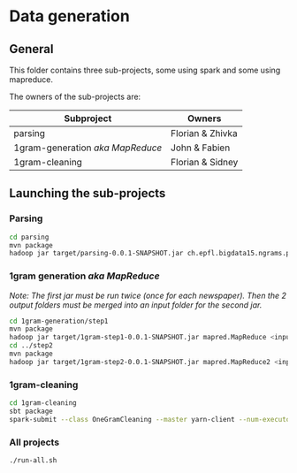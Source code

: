 # Data generation #


## General ##

This folder contains three sub-projects, some using spark and some using
mapreduce.

The owners of the sub-projects are:

|            Subproject            |      Owners      |
| -------------------------------- | ---------------- |
| parsing                          | Florian & Zhivka |
| 1gram-generation _aka MapReduce_ | John & Fabien    |
| 1gram-cleaning                   | Florian & Sidney |


## Launching the sub-projects ##

### Parsing
```bash
cd parsing
mvn package
hadoop jar target/parsing-0.0.1-SNAPSHOT.jar ch.epfl.bigdata15.ngrams.parsing.ParseDriver <input dir> <output dir>
```

### 1gram generation _aka MapReduce_
_Note: The first jar must be run twice (once for each newspaper). Then the 2 output folders must be merged into an input folder for the second jar._
```bash
cd 1gram-generation/step1
mvn package
hadoop jar target/1gram-step1-0.0.1-SNAPSHOT.jar mapred.MapReduce <input dir> <output dir>
cd ../step2
mvn package
hadoop jar target/1gram-step2-0.0.1-SNAPSHOT.jar mapred.MapReduce2 <input dir> <output dir>

```

### 1gram-cleaning
```bash
cd 1gram-cleaning
sbt package
spark-submit --class OneGramCleaning --master yarn-client --num-executors <numExecutors> target/scala-2.10/onegramcleaning_2.10-1.0.jar <input dir> <output dir>
```

### All projects
```bash
./run-all.sh
```
